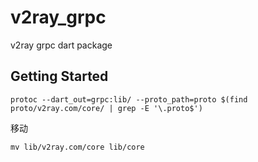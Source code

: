 # v2ray_grpc

v2ray grpc dart package

## Getting Started

```
protoc --dart_out=grpc:lib/ --proto_path=proto $(find proto/v2ray.com/core/ | grep -E '\.proto$')
```

移动
```
mv lib/v2ray.com/core lib/core
```

